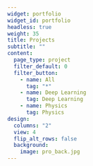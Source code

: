 ```yaml
---
widget: portfolio
widget_id: portfolio
headless: true
weight: 35
title: Projects
subtitle: ""
content:
  page_type: project
  filter_default: 0
  filter_button:
    - name: All
      tag: "*"
    - name: Deep Learning
      tag: Deep Learning
    - name: Physics
      tag: Physics
design:
  columns: "2"
  view: 4
  flip_alt_rows: false
  background:
    image: pro_back.jpg
---
```

